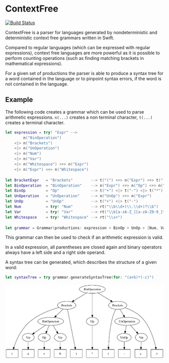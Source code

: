 # ContextFree

[![Build Status](https://travis-ci.org/palle-k/ContextFree.svg?branch=master)](https://travis-ci.org/palle-k/ContextFree)

ContextFree is a parser for languages generated by nondeterministic and deterministic context free grammars written in Swift.

Compared to regular languages (which can be expressed with regular expressions), context free languages are more powerful
as it is possible to perform counting operations (such as finding matching brackets in mathematical expressions).

For a given set of productions the parser is able to
produce a syntax tree for a word contained in the language
or to pinpoint syntax errors, if the word is not contained in the language.

## Example

The following code creates a grammar which can be used to parse arithmetic expressions.
`n(...)` creates a non terminal character, `t(...)` creates a terminal character.

```swift
let expression = try! "Expr" -->
	    n("BinOperation")
	<|> n("Brackets")
	<|> n("UnOperation")
	<|> n("Num")
	<|> n("Var")
	<|> n("Whitespace") <+> n("Expr")
	<|> n("Expr") <+> n("Whitespace")

let BracketExpr   = "Brackets"        --> t("(") <+> n("Expr") <+> t(")")
let BinOperation  = "BinOperation"    --> n("Expr") <+> n("Op") <+> n("Expr")
let BinOp         = "Op"              --> t("+") <|> t("-") <|> t("*") <|> t("/")
let UnOperation   = "UnOperation"     --> n("UnOp") <+> n("Expr")
let UnOp          = "UnOp"            --> t("+") <|> t("-")
let Num           = try! "Num"        --> rt("\\b\\d+(\\.\\d+)?\\b")
let Var           = try! "Var"        --> rt("\\b[a-zA-Z_][a-zA-Z0-9_]*\\b")
let Whitespace    = try! "Whitespace" --> rt("\\s+")

let grammar = Grammar(productions: expression + BinOp + UnOp + [Num, Var, BracketExpr, BinOperation, UnOperation, Whitespace], start: "Expr")
```

This grammar can then be used to check if an arithmetic expression is valid.

In a valid expression, all parentheses are closed again and 
binary operators always have a left side and a right side operand.

A syntax tree can be generated, which describes the structure of a given word:

 ```swift
 let syntaxTree = try grammar.generateSyntaxTree(for: "(a+b)*(-c)")
 ```

<img src="example-syntax-tree.png"/>
